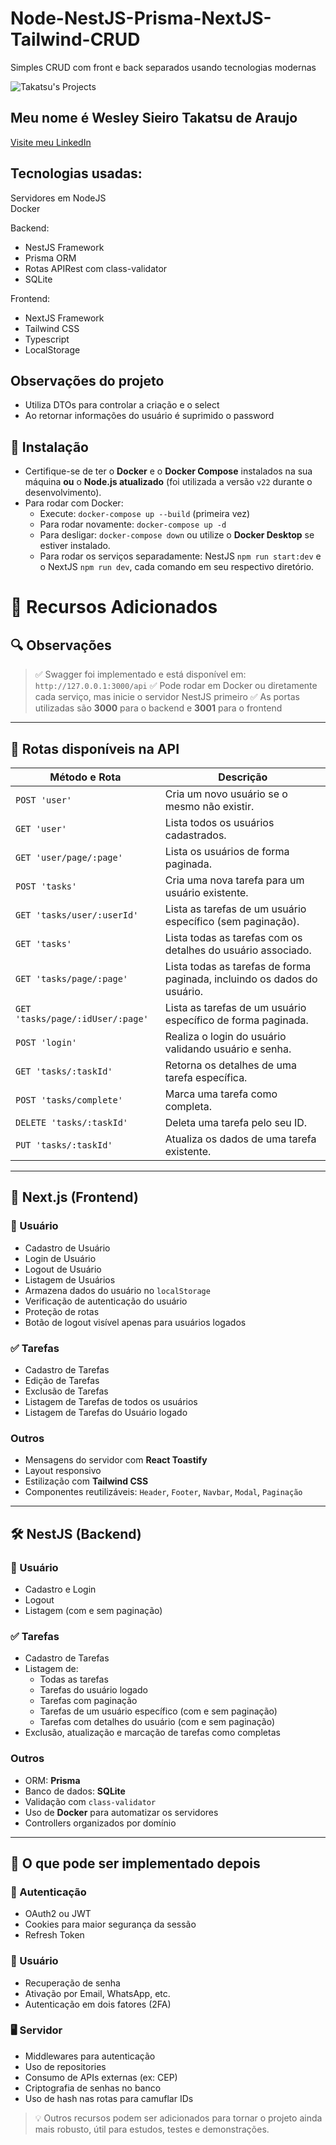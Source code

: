 # Node-NestJS-Prisma-NextJS-Tailwind-CRUD
Simples CRUD com front e back separados usando tecnologias modernas

![Takatsu's Projects](https://wesleytakatsu.github.io/Pagina-Apresentacao-Pessoal/media/img/Logo-Takatsu-Projetos.png)

## Meu nome é Wesley Sieiro Takatsu de Araujo
[Visite meu LinkedIn](https://www.linkedin.com/in/wesleytakatsu/)

## Tecnologias usadas:
Servidores em NodeJS  
Docker  
  
Backend:
- NestJS Framework
- Prisma ORM
- Rotas APIRest com class-validator
- SQLite
  
Frontend:
- NextJS Framework
- Tailwind CSS
- Typescript
- LocalStorage


## Observações do projeto
- Utiliza DTOs para controlar a criação e o select
- Ao retornar informações do usuário é suprimido o password

## 🚀 Instalação

- Certifique-se de ter o **Docker** e o **Docker Compose** instalados na sua máquina **ou** o **Node.js atualizado** (foi utilizada a versão `v22` durante o desenvolvimento).
- Para rodar com Docker:
  - Execute: `docker-compose up --build` (primeira vez)
  - Para rodar novamente: `docker-compose up -d`
  - Para desligar: `docker-compose down` ou utilize o **Docker Desktop** se estiver instalado.
  - Para rodar os serviços separadamente: NestJS `npm run start:dev` e o NextJS `npm run dev`, cada comando em seu respectivo diretório.

# 📘 Recursos Adicionados

## 🔍 Observações

> ✅ Swagger foi implementado e está disponível em: `http://127.0.0.1:3000/api`
> ✅ Pode rodar em Docker ou diretamente cada serviço, mas inicie o servidor NestJS primeiro
> ✅ As portas utilizadas são **3000** para o backend e **3001** para o frontend

---

## 📡 Rotas disponíveis na API

| Método e Rota                         | Descrição                                                                 |
|--------------------------------------|---------------------------------------------------------------------------|
| `POST 'user'`                        | Cria um novo usuário se o mesmo não existir.                             |
| `GET 'user'`                         | Lista todos os usuários cadastrados.                                     |
| `GET 'user/page/:page'`             | Lista os usuários de forma paginada.                                     |
| `POST 'tasks'`                       | Cria uma nova tarefa para um usuário existente.                          |
| `GET 'tasks/user/:userId'`          | Lista as tarefas de um usuário específico (sem paginação).              |
| `GET 'tasks'`                        | Lista todas as tarefas com os detalhes do usuário associado.            |
| `GET 'tasks/page/:page'`            | Lista todas as tarefas de forma paginada, incluindo os dados do usuário.|
| `GET 'tasks/page/:idUser/:page'`    | Lista as tarefas de um usuário específico de forma paginada.            |
| `POST 'login'`                       | Realiza o login do usuário validando usuário e senha.                   |
| `GET 'tasks/:taskId'`               | Retorna os detalhes de uma tarefa específica.                           |
| `POST 'tasks/complete'`             | Marca uma tarefa como completa.                                         |
| `DELETE 'tasks/:taskId'`            | Deleta uma tarefa pelo seu ID.                                          |
| `PUT 'tasks/:taskId'`               | Atualiza os dados de uma tarefa existente.                              |

---

## 🧩 Next.js (Frontend)

### 👤 Usuário

- Cadastro de Usuário
- Login de Usuário
- Logout de Usuário
- Listagem de Usuários
- Armazena dados do usuário no `localStorage`
- Verificação de autenticação do usuário
- Proteção de rotas
- Botão de logout visível apenas para usuários logados

### ✅ Tarefas

- Cadastro de Tarefas
- Edição de Tarefas
- Exclusão de Tarefas
- Listagem de Tarefas de todos os usuários
- Listagem de Tarefas do Usuário logado

### Outros

- Mensagens do servidor com **React Toastify**
- Layout responsivo
- Estilização com **Tailwind CSS**
- Componentes reutilizáveis: `Header`, `Footer`, `Navbar`, `Modal`, `Paginação`

---

## 🛠️ NestJS (Backend)

### 👤 Usuário

- Cadastro e Login
- Logout
- Listagem (com e sem paginação)

### ✅ Tarefas

- Cadastro de Tarefas
- Listagem de:
  - Todas as tarefas
  - Tarefas do usuário logado
  - Tarefas com paginação
  - Tarefas de um usuário específico (com e sem paginação)
  - Tarefas com detalhes do usuário (com e sem paginação)
- Exclusão, atualização e marcação de tarefas como completas

### Outros

- ORM: **Prisma**
- Banco de dados: **SQLite**
- Validação com `class-validator`
- Uso de **Docker** para automatizar os servidores
- Controllers organizados por domínio

---

## 🧠 O que pode ser implementado depois

### 🔐 Autenticação

- OAuth2 ou JWT
- Cookies para maior segurança da sessão
- Refresh Token

### 👥 Usuário

- Recuperação de senha
- Ativação por Email, WhatsApp, etc.
- Autenticação em dois fatores (2FA)

### 🖥️ Servidor

- Middlewares para autenticação
- Uso de repositories
- Consumo de APIs externas (ex: CEP)
- Criptografia de senhas no banco
- Uso de hash nas rotas para camuflar IDs

> 💡 Outros recursos podem ser adicionados para tornar o projeto ainda mais robusto, útil para estudos, testes e demonstrações.



